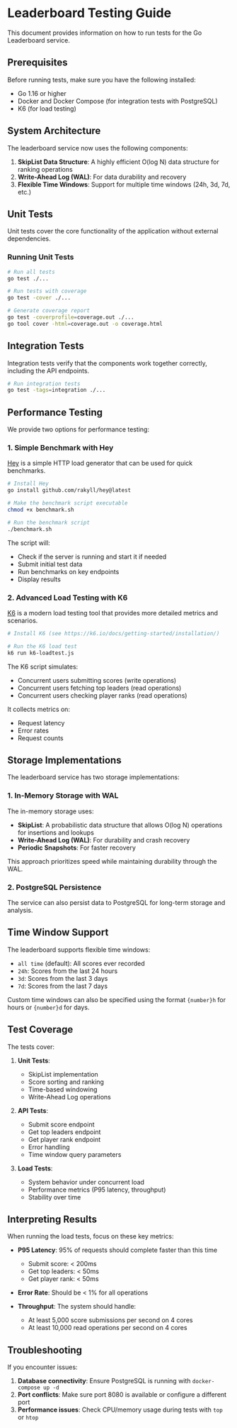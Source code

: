 # Leaderboard Testing Guide

This document provides information on how to run tests for the Go Leaderboard service.

## Prerequisites

Before running tests, make sure you have the following installed:

- Go 1.16 or higher
- Docker and Docker Compose (for integration tests with PostgreSQL)
- K6 (for load testing)

## System Architecture

The leaderboard service now uses the following components:

1. **SkipList Data Structure**: A highly efficient O(log N) data structure for ranking operations
2. **Write-Ahead Log (WAL)**: For data durability and recovery
3. **Flexible Time Windows**: Support for multiple time windows (24h, 3d, 7d, etc.)

## Unit Tests

Unit tests cover the core functionality of the application without external dependencies.

### Running Unit Tests

```bash
# Run all tests
go test ./...

# Run tests with coverage
go test -cover ./...

# Generate coverage report
go test -coverprofile=coverage.out ./...
go tool cover -html=coverage.out -o coverage.html
```

## Integration Tests

Integration tests verify that the components work together correctly, including the API endpoints.

```bash
# Run integration tests
go test -tags=integration ./...
```

## Performance Testing

We provide two options for performance testing:

### 1. Simple Benchmark with Hey

[Hey](https://github.com/rakyll/hey) is a simple HTTP load generator that can be used for quick benchmarks.

```bash
# Install Hey
go install github.com/rakyll/hey@latest

# Make the benchmark script executable
chmod +x benchmark.sh

# Run the benchmark script
./benchmark.sh
```

The script will:
- Check if the server is running and start it if needed
- Submit initial test data
- Run benchmarks on key endpoints
- Display results

### 2. Advanced Load Testing with K6

[K6](https://k6.io/) is a modern load testing tool that provides more detailed metrics and scenarios.

```bash
# Install K6 (see https://k6.io/docs/getting-started/installation/)

# Run the K6 load test
k6 run k6-loadtest.js
```

The K6 script simulates:
- Concurrent users submitting scores (write operations)
- Concurrent users fetching top leaders (read operations)
- Concurrent users checking player ranks (read operations)

It collects metrics on:
- Request latency
- Error rates
- Request counts

## Storage Implementations

The leaderboard service has two storage implementations:

### 1. In-Memory Storage with WAL

The in-memory storage uses:
- **SkipList**: A probabilistic data structure that allows O(log N) operations for insertions and lookups
- **Write-Ahead Log (WAL)**: For durability and crash recovery
- **Periodic Snapshots**: For faster recovery

This approach prioritizes speed while maintaining durability through the WAL.

### 2. PostgreSQL Persistence

The service can also persist data to PostgreSQL for long-term storage and analysis.

## Time Window Support

The leaderboard supports flexible time windows:

- `all time` (default): All scores ever recorded
- `24h`: Scores from the last 24 hours
- `3d`: Scores from the last 3 days
- `7d`: Scores from the last 7 days

Custom time windows can also be specified using the format `{number}h` for hours or `{number}d` for days.

## Test Coverage

The tests cover:

1. **Unit Tests**:
   - SkipList implementation
   - Score sorting and ranking
   - Time-based windowing
   - Write-Ahead Log operations

2. **API Tests**:
   - Submit score endpoint
   - Get top leaders endpoint
   - Get player rank endpoint
   - Error handling
   - Time window query parameters

3. **Load Tests**:
   - System behavior under concurrent load
   - Performance metrics (P95 latency, throughput)
   - Stability over time

## Interpreting Results

When running the load tests, focus on these key metrics:

- **P95 Latency**: 95% of requests should complete faster than this time
  - Submit score: < 200ms
  - Get top leaders: < 50ms
  - Get player rank: < 50ms

- **Error Rate**: Should be < 1% for all operations

- **Throughput**: The system should handle:
  - At least 5,000 score submissions per second on 4 cores
  - At least 10,000 read operations per second on 4 cores

## Troubleshooting

If you encounter issues:

1. **Database connectivity**: Ensure PostgreSQL is running with `docker-compose up -d`
2. **Port conflicts**: Make sure port 8080 is available or configure a different port
3. **Performance issues**: Check CPU/memory usage during tests with `top` or `htop` 
